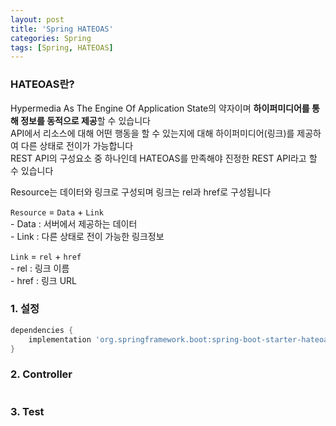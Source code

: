 ```yaml
---
layout: post
title: 'Spring HATEOAS'
categories: Spring
tags: [Spring, HATEOAS]
---
```

### HATEOAS란?
Hypermedia As The Engine Of Application State의 약자이며 **하이퍼미디어를 통해 정보를 동적으로 제공**할 수 있습니다  
API에서 리소스에 대해 어떤 행동을 할 수 있는지에 대해 하이퍼미디어(링크)를 제공하여 다른 상태로 전이가 가능합니다  
REST API의 구성요소 중 하나인데 HATEOAS를 만족해야 진정한 REST API라고 할 수 있습니다  

Resource는 데이터와 링크로 구성되며 링크는 rel과 href로 구성됩니다
 
`Resource` = `Data` + `Link`  
\- Data : 서버에서 제공하는 데이터  
\- Link : 다른 상태로 전이 가능한 링크정보  

`Link` = `rel` + `href`  
\- rel : 링크 이름  
\- href : 링크 URL  

### 1. 설정

```gradle
dependencies {
    implementation 'org.springframework.boot:spring-boot-starter-hateoas'
}
```

### 2. Controller

```java

```


### 3. Test

```java

```